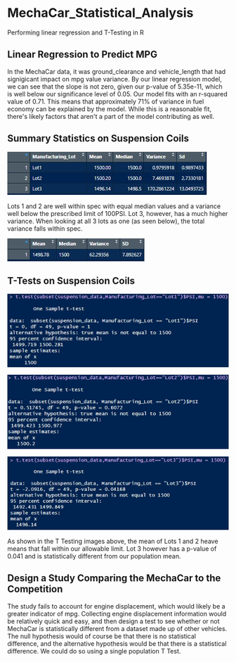 # MechaCar_Statistical_Analysis
Performing linear regression and T-Testing in R

## Linear Regression to Predict MPG
In the MechaCar data, it was ground_clearance and vehicle_length that had signigicant impact on mpg value variance. By our linear regression model, we can see that the slope is not zero, given our p-value of 5.35e-11, which is well below our significance level of 0.05. Our model fits with an r-squared value of 0.71. This means that approximately 71% of variance in fuel economy can be explained by the model. While this is a reasonable fit, there's likely factors that aren't a part of the model contributing as well. 

## Summary Statistics on Suspension Coils 
![Lot Summary DF](https://raw.githubusercontent.com/Mrob1995/MechaCar_Statistical_Analysis/main/Lot_summary_df.jpg)

Lots 1 and 2 are well within spec with equal median values and a variance well below the prescribed limit of 100PSI. Lot 3, however, has a much higher variance. When looking at all 3 lots as one (as seen below), the total variance falls within spec. 

![Total Summary DF](https://raw.githubusercontent.com/Mrob1995/MechaCar_Statistical_Analysis/main/Total_summary_df.jpg)


## T-Tests on Suspension Coils
![T Testing Lot 1](https://raw.githubusercontent.com/Mrob1995/MechaCar_Statistical_Analysis/main/T_Test_Lot_1.jpg)

![T Testing Lot 2](https://raw.githubusercontent.com/Mrob1995/MechaCar_Statistical_Analysis/main/T_Test_Lot_2.jpg)

![T Testing Lot 3](https://raw.githubusercontent.com/Mrob1995/MechaCar_Statistical_Analysis/main/T_Test_Lot_3.jpg)

As shown in the T Testing images above, the mean of Lots 1 and 2 heave means that fall within our allowable limit. Lot 3 however has a p-value of 0.041 and is statistically different from our population mean. 





## Design a Study Comparing the MechaCar to the Competition
The study fails to account for engine displacement, which would likely be a greater indicator of mpg. Collecting engine displacement information would be relatively quick and easy, and then design a test to see whether or not MechaCar is statistically different from a dataset made up of other vehicles. The null hypothesis would of course be that there is no statistical difference, and the alternative hypothesis would be that there is a statistical difference. We could do so using a single population T Test. 

